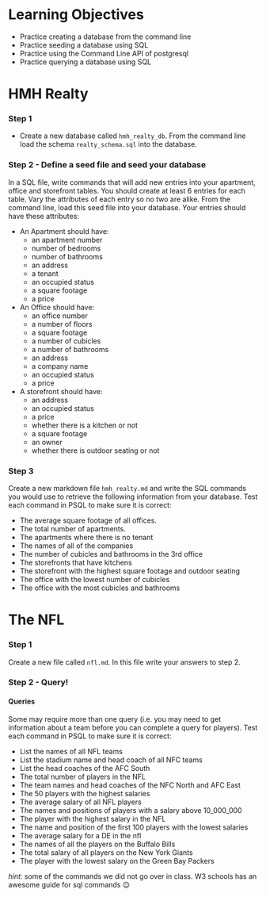 

# Learning Objectives
- Practice creating a database from the command line
- Practice seeding a database using SQL
- Practice using the Command Line API of postgresql
- Practice querying a database using SQL

# HMH Realty

### Step 1
- Create a new database called `hmh_realty_db`. From the command line load the schema `realty_schema.sql` into the database.

### Step 2 - Define a seed file and seed your database
In a SQL file, write commands that will add new entries into your apartment, office and storefront tables. You should create at least 6 entries for each table. Vary the attributes of each entry so no two are alike. From the command line, load this seed file into your database. Your entries should have these attributes:

- An Apartment should have:
	- an apartment number
	- number of bedrooms
	- number of bathrooms
	- an address
	- a tenant
	- an occupied status
	- a square footage
	- a price
- An Office should have:
	- an office number
	- a number of floors
	- a square footage
	- a number of cubicles
	- a number of bathrooms
	- an address
	- a company name
	- an occupied status
	- a price
- A storefront should have:
	- an address
	- an occupied status
	- a price
	- whether there is a kitchen or not
	- a square footage
	- an owner
	- whether there is outdoor seating or not

### Step 3
Create a new markdown file `hmh_realty.md` and write the SQL commands you would use to retrieve the following information from your database. Test each command in PSQL to make sure it is correct:

- The average square footage of all offices.
- The total number of apartments.
- The apartments where there is no tenant
- The names of all of the companies
- The number of cubicles and bathrooms in the 3rd office
- The storefronts that have kitchens
- The storefront with the highest square footage and outdoor seating
- The office with the lowest number of cubicles
- The office with the most cubicles and bathrooms

# The NFL

### Step 1
Create a new file called `nfl.md`. In this file write your answers to step 2.

### Step 2 - Query!

#### Queries
Some may require more than one query (i.e. you may need to get information about a team before you can complete a query for players). Test each command in PSQL to make sure it is correct:

- List the names of all NFL teams
- List the stadium name and head coach of all NFC teams
- List the head coaches of the AFC South
- The total number of players in the NFL
- The team names and head coaches of the NFC North and AFC East
- The 50 players with the highest salaries
- The average salary of all NFL players
- The names and positions of players with a salary above 10_000_000
- The player with the highest salary in the NFL
- The name and position of the first 100 players with the lowest salaries
- The average salary for a DE in the nfl
- The names of all the players on the Buffalo Bills
- The total salary of all players on the New York Giants
- The player with the lowest salary on the Green Bay Packers

_hint_: some of the commands we did not go over in class. W3 schools has an awesome guide for sql commands :wink:
